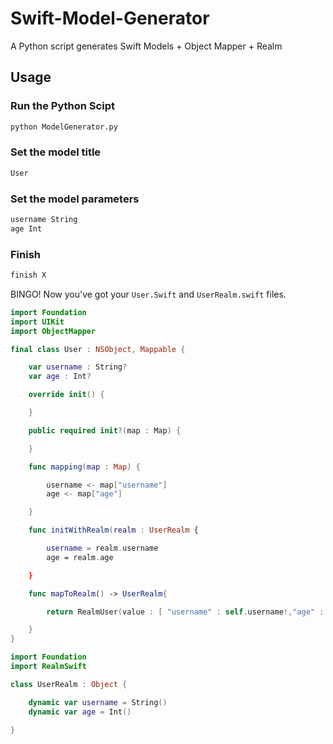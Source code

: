 # Swift-Model-Generator
A Python script generates Swift Models + Object Mapper + Realm 

## Usage

### Run the Python Scipt

```python
python ModelGenerator.py
```

### Set the model title

```python
User
```

### Set the model parameters

```python
username String
age Int
```

### Finish
```python
finish X
```


BINGO! Now you've got your `User.Swift` and `UserRealm.swift` files.


```swift
import Foundation
import UIKit 
import ObjectMapper

final class User : NSObject, Mappable {

	var username : String?
	var age : Int?

	override init() { 

	}

	public required init?(map : Map) {

	}

	func mapping(map : Map) {

		username <- map["username"]
		age <- map["age"]

	}

	func initWithRealm(realm : UserRealm {

		username = realm.username
		age = realm.age

	}

	func mapToRealm() -> UserRealm{

		return RealmUser(value : [ "username" : self.username!,"age" : self.age! ])

	}
}
```


```swift
import Foundation
import RealmSwift

class UserRealm : Object {

	dynamic var username = String()
	dynamic var age = Int()

}
```
